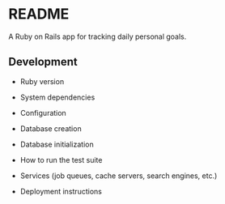 # README

A Ruby on Rails app for tracking daily personal goals.

## Development

* Ruby version

* System dependencies

* Configuration

* Database creation

* Database initialization

* How to run the test suite

* Services (job queues, cache servers, search engines, etc.)

* Deployment instructions

